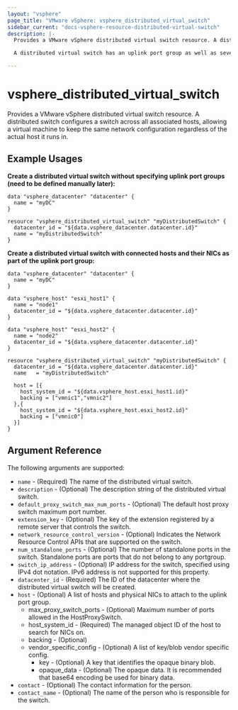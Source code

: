 ```yaml
---
layout: "vsphere"
page_title: "VMware vSphere: vsphere_distributed_virtual_switch"
sidebar_current: "docs-vsphere-resource-distributed-virtual-switch"
description: |-
  Provides a VMware vSphere distributed virtual switch resource. A distributed switch configures a switch across all associated hosts, allowing a virtual machine to keep the same network configuration regardless of the actual host it runs in. 

  A distributed virtual switch has an uplink port group as well as several distributed port groups. The uplink port group connects physical network cards on the host to the distributed switch. A distributed port group specifies how a connection is made through the distributed switch.

---
```


# vsphere\_distributed_virtual_switch

Provides a VMware vSphere distributed virtual switch resource. A distributed switch configures a switch across all associated hosts, allowing a virtual machine to keep the same network configuration regardless of the actual host it runs in. 

## Example Usages

**Create a distributed virtual switch without specifying uplink port groups (need to be defined manually later):**

```hcl
data "vsphere_datacenter" "datacenter" {
  name = "myDC"
}

resource "vsphere_distributed_virtual_switch" "myDistributedSwitch" {
  datacenter_id = "${data.vsphere_datacenter.datacenter.id}"
  name = "myDistributedSwitch"
}
```

**Create a distributed virtual switch with connected hosts and their NICs as part of the uplink port group:**

```hcl
data "vsphere_datacenter" "datacenter" {
  name = "myDC"
}

data "vsphere_host" "esxi_host1" {
  name = "node1"
  datacenter_id = "${data.vsphere_datacenter.datacenter.id}"
}

data "vsphere_host" "esxi_host2" {
  name = "node2"
  datacenter_id = "${data.vsphere_datacenter.datacenter.id}"
}

resource "vsphere_distributed_virtual_switch" "myDistributedSwitch" {
  datacenter_id = "${data.vsphere_datacenter.datacenter.id}"
  name   = "myDistributedSwitch"

  host = [{
    host_system_id = "${data.vsphere_host.esxi_host1.id}"
    backing = ["vmnic1","vmnic2"]
  },{
    host_system_id = "${data.vsphere_host.esxi_host2.id}"
    backing = ["vmnic0"]
  }]
}
```

## Argument Reference

The following arguments are supported:

* `name` - (Required) The name of the distributed virtual switch.
* `description` - (Optional) The description string of the distributed virtual switch.
* `default_proxy_switch_max_num_ports` - (Optional) The default host proxy switch maximum port number.
* `extension_key` - (Optional) The key of the extension registered by a remote server that controls the switch.
* `network_resource_control_version` - (Optional) Indicates the Network Resource Control APIs that are supported on the switch.
* `num_standalone_ports` - (Optional) The number of standalone ports in the switch. Standalone ports are ports that do not belong to any portgroup.
* `switch_ip_address` - (Optional) IP address for the switch, specified using IPv4 dot notation. IPv6 address is not supported for this property.
* `datacenter_id` - (Required) The ID of the datacenter where the distributed virtual switch will be created.
* `host` - (Optional) A list of hosts and physical NICs to attach to the uplink port group.
  * max_proxy_switch_ports - (Optional) Maximum number of ports allowed in the HostProxySwitch.
  * host_system_id - (Required) The managed object ID of the host to search for NICs on.
  * backing - (Optional) 
  * vendor_specific_config - (Optional) A list of key/blob vendor specific config. 
    * key - (Optional) A key that identifies the opaque binary blob.
    * opaque_data - (Optional) The opaque data. It is recommended that base64 encoding be used for binary data.
* `contact` - (Optional) The contact information for the person.
* `contact_name` - (Optional) The name of the person who is responsible for the switch.
